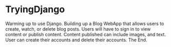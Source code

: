 # TryingDjango
Warming up to use Django. 
Building up a Blog WebApp that allows users to create, watch, or delete blog posts. 
Users will have to sign in to view content or publish content.
Content published can include images, and text. 
User can create their accounts and delete their accounts.
The End. 
